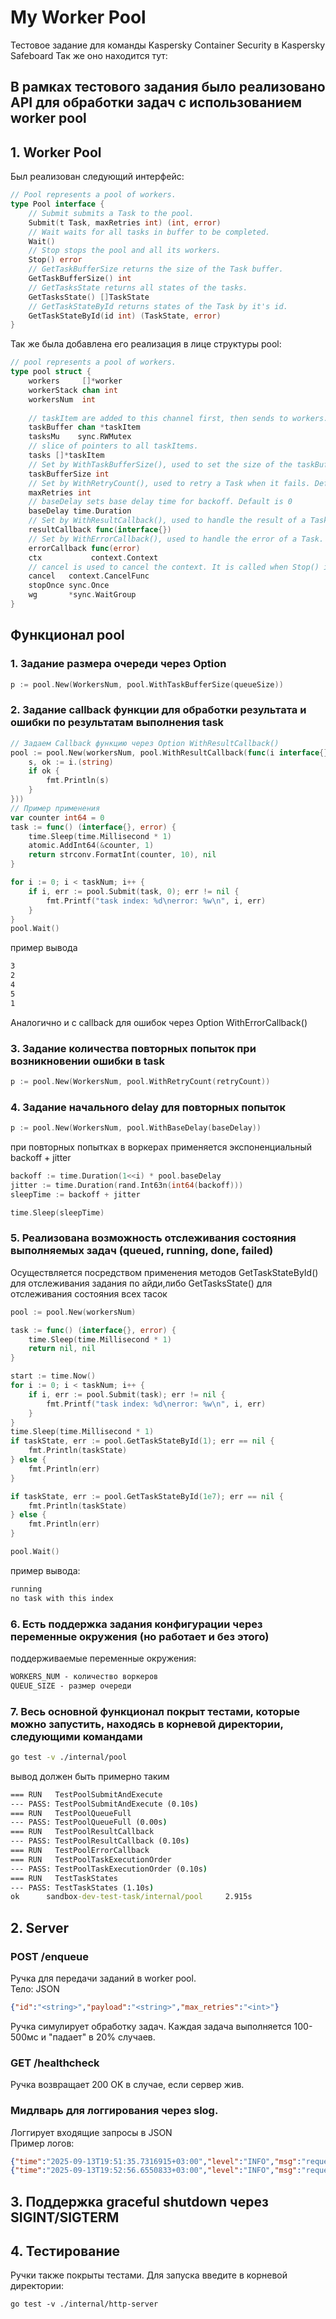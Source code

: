 # My Worker Pool
Тестовое задание для команды Kaspersky Container Security в Kaspersky Safeboard
Так же оно находится тут: 
## В рамках тестового задания было реализовано API для обработки задач с использованием worker pool
## 1. Worker Pool
Был реализован следующий интерфейс:
```go
// Pool represents a pool of workers.
type Pool interface {
    // Submit submits a Task to the pool.
    Submit(t Task, maxRetries int) (int, error)
    // Wait waits for all tasks in buffer to be completed.
    Wait()
    // Stop stops the pool and all its workers.
    Stop() error
    // GetTaskBufferSize returns the size of the Task buffer.
    GetTaskBufferSize() int
    // GetTasksState returns all states of the tasks.
    GetTasksState() []TaskState
    // GetTaskStateById returns states of the Task by it's id.
    GetTaskStateById(id int) (TaskState, error)
}
```
Так же была добавлена его реализация в лице структуры pool:
```go
// pool represents a pool of workers.
type pool struct {
    workers     []*worker
    workerStack chan int
    workersNum  int
    
    // taskItem are added to this channel first, then sends to workers.
    taskBuffer chan *taskItem
    tasksMu    sync.RWMutex
    // slice of pointers to all taskItems.
    tasks []*taskItem
    // Set by WithTaskBufferSize(), used to set the size of the taskBuffer. Default is 1e6.
    taskBufferSize int
    // Set by WithRetryCount(), used to retry a Task when it fails. Default is 0.
    maxRetries int
    // baseDelay sets base delay time for backoff. Default is 0
    baseDelay time.Duration
    // Set by WithResultCallback(), used to handle the result of a Task. Default is nil.
    resultCallback func(interface{})
    // Set by WithErrorCallback(), used to handle the error of a Task. Default is nil.
    errorCallback func(error)
    ctx           context.Context
    // cancel is used to cancel the context. It is called when Stop() is called.
    cancel   context.CancelFunc
    stopOnce sync.Once
    wg       *sync.WaitGroup
}
```
## Функционал pool
### 1. Задание размера очереди через Option
```go
p := pool.New(WorkersNum, pool.WithTaskBufferSize(queueSize))
```
### 2. Задание callback функции для обработки результата и ошибки по результатам выполнения task
```go
// Задаем Callback функцию через Option WithResultCallback()
pool := pool.New(workersNum, pool.WithResultCallback(func(i interface{}) {
    s, ok := i.(string)
    if ok {
        fmt.Println(s)
    }
}))
// Пример применения
var counter int64 = 0
task := func() (interface{}, error) {
    time.Sleep(time.Millisecond * 1)
    atomic.AddInt64(&counter, 1)
    return strconv.FormatInt(counter, 10), nil
}

for i := 0; i < taskNum; i++ {
    if i, err := pool.Submit(task, 0); err != nil {
        fmt.Printf("task index: %d\nerror: %w\n", i, err)
    }
}
pool.Wait()
```
пример вывода
```cmd
3
2
4
5
1
```
Аналогично и с callback для ошибок через Option WithErrorCallback()
### 3. Задание количества повторных попыток при возникновении ошибки в task
```go
p := pool.New(WorkersNum, pool.WithRetryCount(retryCount))
```
### 4. Задание начального delay для повторных попыток
```go
p := pool.New(WorkersNum, pool.WithBaseDelay(baseDelay))
```
при повторных попытках в воркерах применяется экспоненциальный backoff + jitter
```go
backoff := time.Duration(1<<i) * pool.baseDelay
jitter := time.Duration(rand.Int63n(int64(backoff)))
sleepTime := backoff + jitter

time.Sleep(sleepTime)
```
### 5. Реализована возможность отслеживания состояния выполняемых задач (queued, running, done, failed)
Осуществляется посредством применения методов GetTaskStateById() для отслеживания задания по айди,либо GetTasksState() для отслеживания состояния всех тасок
```go
pool := pool.New(workersNum)

task := func() (interface{}, error) {
    time.Sleep(time.Millisecond * 1)
    return nil, nil
}

start := time.Now()
for i := 0; i < taskNum; i++ {
    if i, err := pool.Submit(task); err != nil {
        fmt.Printf("task index: %d\nerror: %w\n", i, err)
    }
}
time.Sleep(time.Millisecond * 1)
if taskState, err := pool.GetTaskStateById(1); err == nil {
    fmt.Println(taskState)
} else {
    fmt.Println(err)
}

if taskState, err := pool.GetTaskStateById(1e7); err == nil {
    fmt.Println(taskState)
} else {
    fmt.Println(err)
}

pool.Wait()
```
пример вывода:
```cmd
running
no task with this index
```
### 6. Есть поддержка задания конфигурации через переменные окружения (но работает и без этого)
поддерживаемые переменные окружения:
```cmd
WORKERS_NUM - количество воркеров
QUEUE_SIZE - размер очереди
```

### 7. Весь основной функционал покрыт тестами, которые можно запустить, находясь в корневой директории, следующими командами
```bash
go test -v ./internal/pool
```
вывод должен быть примерно таким
```cmd
=== RUN   TestPoolSubmitAndExecute
--- PASS: TestPoolSubmitAndExecute (0.10s)
=== RUN   TestPoolQueueFull
--- PASS: TestPoolQueueFull (0.00s)
=== RUN   TestPoolResultCallback
--- PASS: TestPoolResultCallback (0.10s)
=== RUN   TestPoolErrorCallback
=== RUN   TestPoolTaskExecutionOrder
--- PASS: TestPoolTaskExecutionOrder (0.10s)
=== RUN   TestTaskStates
--- PASS: TestTaskStates (1.10s)
ok      sandbox-dev-test-task/internal/pool     2.915s
```
## 2. Server
###  POST /enqueue
Ручка для передачи заданий в worker pool.\
Тело: JSON 
```json
{"id":"<string>","payload":"<string>","max_retries":"<int>"}
```
Ручка симулирует обработку задач. Каждая задача выполняется 100-500мс и "падает" в 20% случаев.
###  GET /healthcheck
Ручка возвращает 200 OK в случае, если сервер жив.
### Мидлварь для логгирования через slog.
Логгирует входящие запросы в JSON\
Пример логов:
```json
{"time":"2025-09-13T19:51:35.7316915+03:00","level":"INFO","msg":"request completed","component":"middleware/logger","method":"POST","path":"/enqueue","remote_addr":"[::1]:12126","user_agent":"PostmanRuntime/7.43.3","status":201,"bytes":13,"time":0}
{"time":"2025-09-13T19:52:56.6550833+03:00","level":"INFO","msg":"request completed","component":"middleware/logger","method":"GET","path":"/healthcheck","remote_addr":"[::1]:12126","user_agent":"PostmanRuntime/7.43.3","status":200,"bytes":0,"time":0}

```
## 3. Поддержка graceful shutdown через SIGINT/SIGTERM

## 4. Тестирование
Ручки также покрыты тестами. Для запуска введите в корневой директории:
```bach
go test -v ./internal/http-server
```